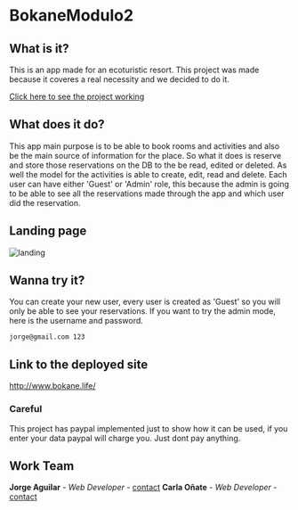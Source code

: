 # BokaneModulo2

## What is it?
This is an app made for an ecoturistic resort. This project was made because it coveres a real necessity and we decided to do it.

[Click here to see the project working](http://www.bokane.life/)

## What does it do?
This app main purpose is to be able to book rooms and activities and also be the main source of information for 
the place. So what it does is reserve and store those reservations on the DB to the be read, edited or deleted. As well 
the model for the activities is able to create, edit, read and delete. 
Each user can have either 'Guest' or 'Admin' role, this because the admin is going to be able to see all the reservations made
through the app and which user did the reservation.

## Landing page

![landing](./landing-page.gif)

## Wanna try it?
You can create your new user, every user is created as 'Guest' so you will only be able to see your reservations.
If you want to try the admin mode, here is the username and password.

`jorge@gmail.com
123`

## Link to the deployed site
http://www.bokane.life/

### Careful
This project has paypal implemented just to show how it can be used, if you enter your data paypal will charge you. Just dont pay anything.

## Work Team
**Jorge Aguilar** - *Web Developer* - [contact](https://www.linkedin.com/in/jorge-aguilar-castillo/)
**Carla Oñate** - *Web Developer* - [contact](https://www.linkedin.com/in/carlaonate/)